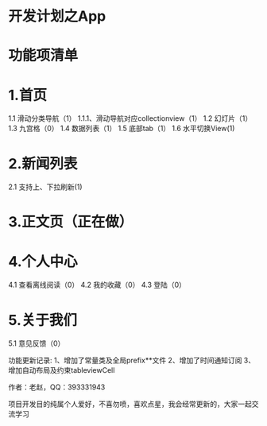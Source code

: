 # 开发计划之App

# 功能项清单
# 1.首页
 1.1 滑动分类导航（1）
   1.1.1、滑动导航对应collectionview（1）
 1.2 幻灯片（1）
 1.3 九宫格（0）
 1.4 数据列表（1）
 1.5 底部tab（1）
 1.6 水平切换View(1)
# 2.新闻列表
 2.1 支持上、下拉刷新(1)
# 3.正文页（正在做）
# 4.个人中心
 4.1 查看离线阅读（0）
 4.2 我的收藏（0）
 4.3 登陆（0）
# 5.关于我们
 5.1 意见反馈（0）

 
功能更新记录:
1、增加了常量类及全局prefix**文件
2、增加了时间通知订阅
3、增加自动布局及约束tableviewCell

作者：老赵，QQ：393331943

项目开发目的纯属个人爱好，不喜勿喷，喜欢点星，我会经常更新的，大家一起交流学习